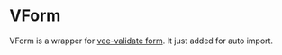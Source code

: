 # VForm

VForm is a wrapper for [vee-validate form](https://vee-validate.logaretm.com/v4/api/form/). It just added for auto import.
